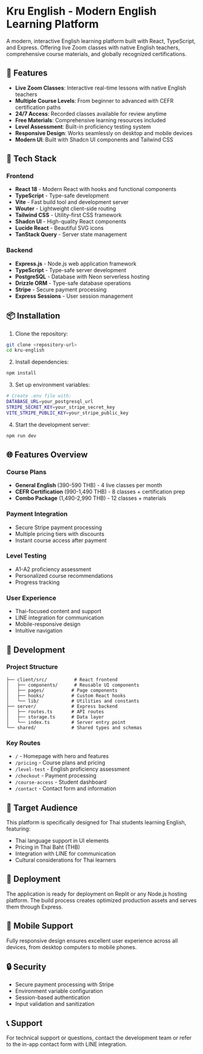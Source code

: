# Kru English - Modern English Learning Platform

A modern, interactive English learning platform built with React, TypeScript, and Express. Offering live Zoom classes with native English teachers, comprehensive course materials, and globally recognized certifications.

## 🌟 Features

- **Live Zoom Classes**: Interactive real-time lessons with native English teachers
- **Multiple Course Levels**: From beginner to advanced with CEFR certification paths
- **24/7 Access**: Recorded classes available for review anytime
- **Free Materials**: Comprehensive learning resources included
- **Level Assessment**: Built-in proficiency testing system
- **Responsive Design**: Works seamlessly on desktop and mobile devices
- **Modern UI**: Built with Shadcn UI components and Tailwind CSS

## 🚀 Tech Stack

### Frontend
- **React 18** - Modern React with hooks and functional components
- **TypeScript** - Type-safe development
- **Vite** - Fast build tool and development server
- **Wouter** - Lightweight client-side routing
- **Tailwind CSS** - Utility-first CSS framework
- **Shadcn UI** - High-quality React components
- **Lucide React** - Beautiful SVG icons
- **TanStack Query** - Server state management

### Backend
- **Express.js** - Node.js web application framework
- **TypeScript** - Type-safe server development
- **PostgreSQL** - Database with Neon serverless hosting
- **Drizzle ORM** - Type-safe database operations
- **Stripe** - Secure payment processing
- **Express Sessions** - User session management

## 📦 Installation

1. Clone the repository:
```bash
git clone <repository-url>
cd kru-english
```

2. Install dependencies:
```bash
npm install
```

3. Set up environment variables:
```bash
# Create .env file with:
DATABASE_URL=your_postgresql_url
STRIPE_SECRET_KEY=your_stripe_secret_key
VITE_STRIPE_PUBLIC_KEY=your_stripe_public_key
```

4. Start the development server:
```bash
npm run dev
```

## 🌐 Features Overview

### Course Plans
- **General English** (390-590 THB) - 4 live classes per month
- **CEFR Certification** (990-1,490 THB) - 8 classes + certification prep
- **Combo Package** (1,490-2,990 THB) - 12 classes + materials

### Payment Integration
- Secure Stripe payment processing
- Multiple pricing tiers with discounts
- Instant course access after payment

### Level Testing
- A1-A2 proficiency assessment
- Personalized course recommendations
- Progress tracking

### User Experience
- Thai-focused content and support
- LINE integration for communication
- Mobile-responsive design
- Intuitive navigation

## 🔧 Development

### Project Structure
```
├── client/src/          # React frontend
│   ├── components/      # Reusable UI components
│   ├── pages/          # Page components
│   ├── hooks/          # Custom React hooks
│   └── lib/            # Utilities and constants
├── server/             # Express backend
│   ├── routes.ts       # API routes
│   ├── storage.ts      # Data layer
│   └── index.ts        # Server entry point
└── shared/             # Shared types and schemas
```

### Key Routes
- `/` - Homepage with hero and features
- `/pricing` - Course plans and pricing
- `/level-test` - English proficiency assessment
- `/checkout` - Payment processing
- `/course-access` - Student dashboard
- `/contact` - Contact form and information

## 🎯 Target Audience

This platform is specifically designed for Thai students learning English, featuring:
- Thai language support in UI elements
- Pricing in Thai Baht (THB)
- Integration with LINE for communication
- Cultural considerations for Thai learners

## 🚀 Deployment

The application is ready for deployment on Replit or any Node.js hosting platform. The build process creates optimized production assets and serves them through Express.

## 📱 Mobile Support

Fully responsive design ensures excellent user experience across all devices, from desktop computers to mobile phones.

## 🔒 Security

- Secure payment processing with Stripe
- Environment variable configuration
- Session-based authentication
- Input validation and sanitization

## 📞 Support

For technical support or questions, contact the development team or refer to the in-app contact form with LINE integration.